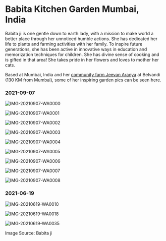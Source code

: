 # Babita Kitchen Garden Mumbai, India

Babita ji is one gentle down to earth lady, with a mission to make world a better place through her unnoticed humble actions. She has dedicated her life to plants and farming activities with her family. To inspire future generations, she has been active in innovative ways in education and memorization techniques for children. She has divine sense of cooking and is gifted in that area! She takes pride in her flowers and loves to mother her cats. 

Based at Mumbai, India and her [community farm Jeevan Aranya](https://nehalsin.github.io/jeevan-aranya-belvandi/) at Belvandi (130 KM from Mumbai), some of her inspiring garden pics can be seen here.

### 2021-09-07

![IMG-20210907-WA0000](IMG-20210907-WA0000.jpg)

![IMG-20210907-WA0001](IMG-20210907-WA0001.jpg)

![IMG-20210907-WA0002](IMG-20210907-WA0002.jpg)

![IMG-20210907-WA0003](IMG-20210907-WA0003.jpg)

![IMG-20210907-WA0004](IMG-20210907-WA0004.jpg)

![IMG-20210907-WA0005](IMG-20210907-WA0005.jpg)

![IMG-20210907-WA0006](IMG-20210907-WA0006.jpg)

![IMG-20210907-WA0007](IMG-20210907-WA0007.jpg)

![IMG-20210907-WA0008](IMG-20210907-WA0008.jpg)

### 2021-06-19

![IMG-20210619-WA0010](IMG-20210619-WA0010.jpg)

![IMG-20210619-WA0018](IMG-20210619-WA0018.jpg)

![IMG-20210619-WA0035](IMG-20210619-WA0035.jpg)

Image Source: Babita ji
